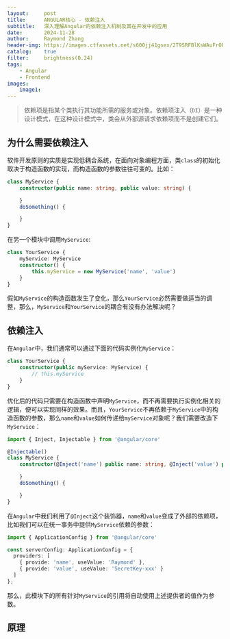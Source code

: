 ```yaml
---
layout:     post
title:      ANGULAR核心 - 依赖注入
subtitle:   深入理解Angular的依赖注入机制及其在开发中的应用
date:       2024-11-28
author:     Raymond Zhang
header-img: https://images.ctfassets.net/s600jj41gsex/2T9SRFBlKsWAuFrOFm2YQR/1a4843866b0cf3642e355e17a332e03a/toptal-blog-image-1518187252525-03f6db7b1c131066061024c236c7e3ff-1024x536.png?w=1024&h=536&q=50&fm=webp&fit=scale
catalog:    true
filter:     brightness(0.24)
tags:
    - Angular
    - Frontend
images:
    image1: 
---
```


> 依赖项是指某个类执行其功能所需的服务或对象。依赖项注入（`DI`）是一种设计模式，在这种设计模式中，类会从外部源请求依赖项而不是创建它们。
## 为什么需要依赖注入
软件开发原则的实质是实现低耦合系统，在面向对象编程方面，类`class`的初始化取决于构造函数的实现，而构造函数的参数往往可变的。比如：
```typescript
class MyService {
    constructor(public name: string, public value: string) {

    }
    doSomething() {

    }
}
```
在另一个模块中调用`MyService`:
```typescript
class YourService {
    myService: MyService
    constructor() {
        this.myService = new MyService('name', 'value')
    }
}
```
假如`MyService`的构造函数发生了变化，那么`YourService`必然需要做适当的调整，那么，`MyService`和`YourService`的耦合有没有办法解决呢？
## 依赖注入
在`Angular`中，我们通常可以通过下面的代码实例化`MyService`：
```typescript
class YourService {
    constructor(public myService: MyService) {
        // this.myService
    }
}
```
优化后的代码只需要在构造函数中声明`MyService`，而不再需要执行实例化相关的逻辑，便可以实现同样的效果。而且，`YourService`不再依赖于`MyService`中的构造函数的参数，那么`name`和`value`如何传递给`myService`对象呢？我们需要改造下`MyService`：
```typescript
import { Inject, Injectable } from '@angular/core'

@Injectable()
class MyService {
    constructor(@Inject('name') public name: string, @Inject('value') public value: string) {

    }
    doSomething() {

    }
}
```
在`Angular`中我们利用了`@Inject`这个装饰器，`name`和`value`变成了外部的依赖项，比如我们可以在统一事务中提供`MyService`依赖的参数：
```typescript
import { ApplicationConfig } from '@angular/core'

const serverConfig: ApplicationConfig = {
  providers: [
    { provide: 'name', useValue: 'Raymond' },
    { provide: 'value', useValue: 'SecretKey-xxx' }
  ]
};
```
那么，此模块下的所有针对`MyService`的引用将自动使用上述提供者的值作为参数。

## 原理